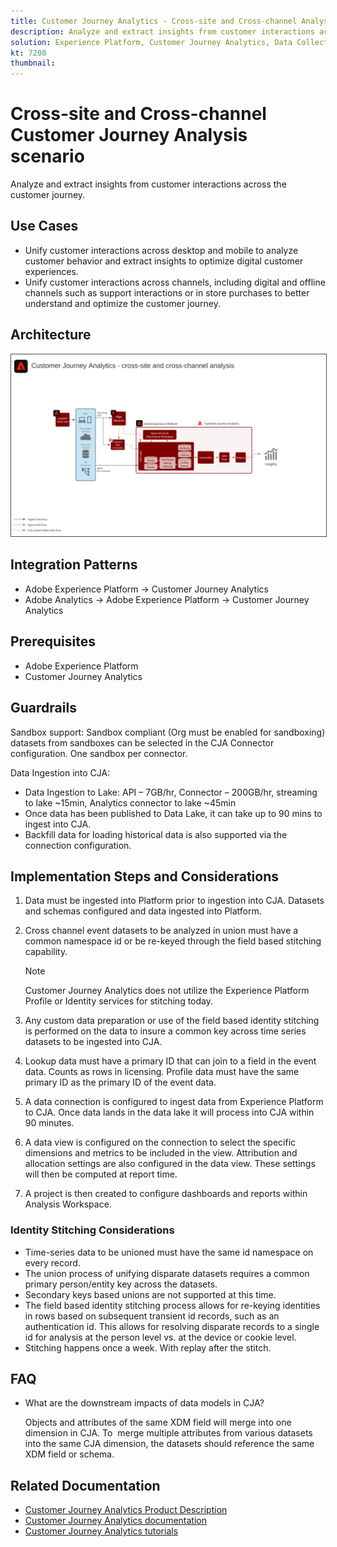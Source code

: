 ```yaml
---
title: Customer Journey Analytics - Cross-site and Cross-channel Analysis scenario
description: Analyze and extract insights from customer interactions across the customer journey.
solution: Experience Platform, Customer Journey Analytics, Data Collection
kt: 7208
thumbnail: 
---
```


# Cross-site and Cross-channel Customer Journey Analysis scenario

Analyze and extract insights from customer interactions across the customer journey.

## Use Cases

* Unify customer interactions across desktop and mobile to analyze customer behavior and extract insights to optimize digital customer experiences.
* Unify customer interactions across channels, including digital and offline channels such as support interactions or in store purchases to better understand and optimize the customer journey. 

## Architecture

<img src="assets/CJA.svg" alt="Reference architecture for the Customer Journey Analytics Blueprint" style="border:1px solid #4a4a4a" />


## Integration Patterns

* Adobe Experience Platform → Customer Journey Analytics
* Adobe Analytics → Adobe Experience Platform → Customer Journey Analytics


## Prerequisites

* Adobe Experience Platform
* Customer Journey Analytics


## Guardrails

Sandbox support: Sandbox compliant (Org must be enabled for sandboxing) datasets from sandboxes can be selected in the CJA Connector configuration. One sandbox per connector.

Data Ingestion into CJA:

* Data Ingestion to Lake: API – 7GB/hr, Connector – 200GB/hr, streaming to lake ~15min, Analytics connector to lake ~45min
* Once data has been published to Data Lake, it can take up to 90 mins to ingest into CJA.
* Backfill data for loading historical data is also supported via the connection configuration.

## Implementation Steps and Considerations

1.  Data must be ingested into Platform prior to ingestion into CJA. Datasets and schemas configured and data ingested into Platform.
1.  Cross channel event datasets to be analyzed in union must have a common namespace id or be re-keyed through the field based stitching capability. 
 
    >[!NOTE]
    >
    > Customer Journey Analytics does not utilize the Experience Platform Profile or Identity services for stitching today.

1.  Any custom data preparation or use of the field based identity stitching is performed on the data to insure a common key across time series datasets to be ingested into CJA.
1.  Lookup data must have a primary ID that can join to a field in the event data. Counts as rows in licensing.
Profile data must have the same primary ID as the primary ID of the event data.
1.  A data connection is configured to ingest data from Experience Platform to CJA. Once data lands in the data lake it will process into CJA within 90 minutes.
1.  A data view is configured on the connection to select the specific dimensions and metrics to be included in the view. Attribution and allocation settings are also configured in the data view. These settings will then be computed at report time.
1.  A project is then created to configure dashboards and reports within Analysis Workspace.

### Identity Stitching Considerations

* Time-series data to be unioned must have the same id namespace on every record.
* The union process of unifying disparate datasets requires a common primary person/entity key across the datasets. 
* Secondary keys based unions are not supported at this time.
* The field based identity stitching process allows for re-keying identities in rows based on subsequent transient id records, such as an authentication id. This allows for resolving disparate records to a single id for analysis at the person level vs. at the device or cookie level.
* Stitching happens once a week. With replay after the stitch.

## FAQ

* What are the downstream impacts of data models in CJA?

    Objects and attributes of the same XDM field will merge into one dimension in CJA. To  merge multiple attributes from various datasets into the same CJA dimension, the datasets should reference the same XDM field or schema.

## Related Documentation

* [Customer Journey Analytics Product Description](https://helpx.adobe.com/legal/product-descriptions/customer-journey-analytics.html)
* [Customer Journey Analytics documentation](https://experienceleague.adobe.com/docs/customer-journey-analytics.html)
* [Customer Journey Analytics tutorials](https://experienceleague.adobe.com/docs/customer-journey-analytics-learn/tutorials/overview.html)




